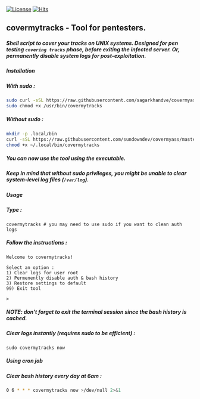 [![License](https://img.shields.io/badge/License-MIT-blue)](#license "Go to license section") [![Hits](https://hits.seeyoufarm.com/api/count/incr/badge.svg?url=https%3A%2F%2Fgithub.com%2Fsagarkhandve%2Fcovermytracks.git&count_bg=%2308DD09&title_bg=%23555555&icon=&icon_color=%23E7E7E7&title=hits&edge_flat=true)](https://hits.seeyoufarm.com)
## **covermytracks - Tool for pentesters.**
##### **Shell script to cover your tracks on UNIX systems. Designed for pen testing `covering tracks` phase, before exiting the infected server. Or, permanently disable system logs for post-exploitation.**

##### **Installation**

##### **With sudo :**

```bash
sudo curl -sSL https://raw.githubusercontent.com/sagarkhandve/covermyass/master/covermyass -o /usr/bin/covermytracks
sudo chmod +x /usr/bin/covermytracks
```

##### **Without sudo :**

```bash
mkdir -p .local/bin
curl -sSL https://raw.githubusercontent.com/sundowndev/covermyass/master/covermyass -o ~/.local/bin/covermytracks
chmod +x ~/.local/bin/covermytracks
```

##### **You can now use the tool using the executable.**

##### **Keep in mind that without sudo privileges, you *might* be unable to clear system-level log files (`/var/log`).**

##### **Usage**

##### **Type :**
```
covermytracks # you may need to use sudo if you want to clean auth logs
```

##### **Follow the instructions :**
```
Welcome to covermytracks!

Select an option :
1) Clear logs for user root
2) Permenently disable auth & bash history
3) Restore settings to default
99) Exit tool

>
```

##### **NOTE: don't forget to exit the terminal session since the bash history is cached.**

##### **Clear logs instantly (requires *sudo* to be efficient) :**

```
sudo covermytracks now
```

##### **Using cron job**

##### **Clear bash history every day at 6am :**

```bash
0 6 * * * covermytracks now >/dev/null 2>&1
```
